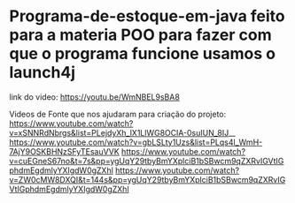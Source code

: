# Programa-de-estoque-em-java feito para a materia POO para fazer com que o programa funcione usamos o launch4j
link do video:
https://youtu.be/WmNBEL9sBA8



Videos de Fonte que nos ajudaram para criação do projeto:
https://www.youtube.com/watch?v=xSNNRdNbrgs&list=PLejdyXh_lX1LlWG8OClA-0suIUN_8IJ__
https://www.youtube.com/watch?v=gbLSLty1Uzs&list=PLqs4l_WmH-7AjY9OSKBHNzSFyTEsauVVK
https://www.youtube.com/watch?v=cuEGneS67no&t=7s&pp=ygUqY29tbyBmYXplciB1bSBwcm9qZXRvIGVtIGphdmEgdmlyYXIgdW0gZXhl
https://www.youtube.com/watch?v=ZW0cMW8DXQI&t=144s&pp=ygUqY29tbyBmYXplciB1bSBwcm9qZXRvIGVtIGphdmEgdmlyYXIgdW0gZXhl
